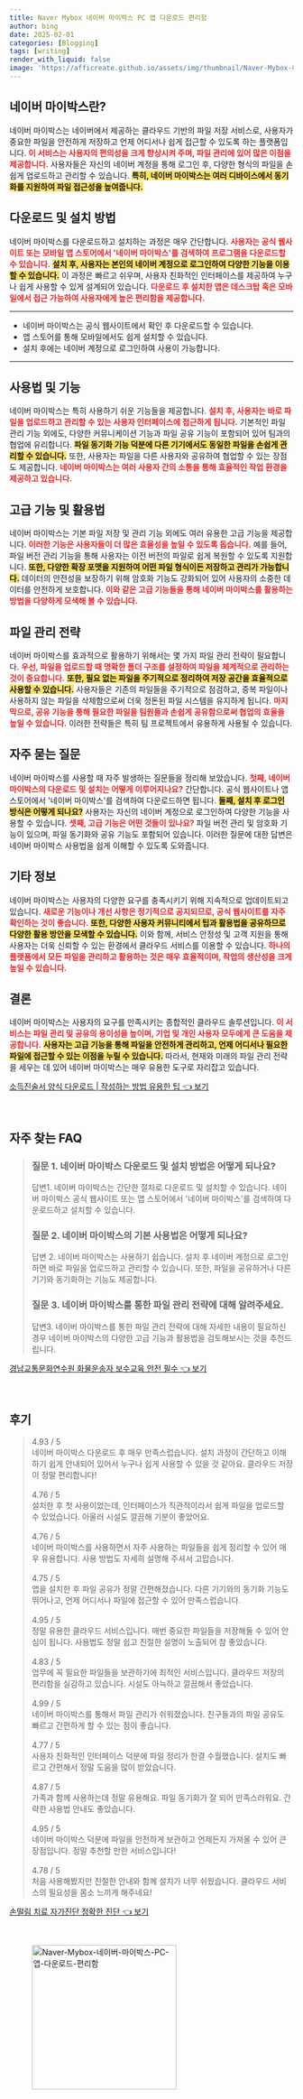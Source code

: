 ```yaml
---
title: Naver Mybox 네이버 마이박스 PC 앱 다운로드 편리함
author: bing
date: 2025-02-01
categories: [Blogging]
tags: [writing]
render_with_liquid: false
image: 'https://afficreate.github.io/assets/img/thumbnail/Naver-Mybox-네이버-마이박스-PC-앱-다운로드-편리함.webp'
---
```



<h2 id='네이버_마이박스란'>네이버 마이박스란?</h2>

<p>네이버 마이박스는 네이버에서 제공하는 클라우드 기반의 파일 저장 서비스로, 사용자가 중요한 파일을 안전하게 저장하고 언제 어디서나 쉽게 접근할 수 있도록 하는 플랫폼입니다. <b><span style="color: #ee2323;">이 서비스는 사용자의 편의성을 크게 향상시켜 주며, 파일 관리에 있어 많은 이점을 제공합니다.</span></b> 사용자들은 자신의 네이버 계정을 통해 로그인 후, 다양한 형식의 파일을 손쉽게 업로드하고 관리할 수 있습니다. <b><span style="background-color: #ffe066;">특히, 네이버 마이박스는 여러 디바이스에서 동기화를 지원하여 파일 접근성을 높여줍니다.</span></b></p>

<h2 id='다운로드_및_설치_방법'>다운로드 및 설치 방법</h2>

<p>네이버 마이박스를 다운로드하고 설치하는 과정은 매우 간단합니다. <b><span style="color: #ee2323;">사용자는 공식 웹사이트 또는 모바일 앱 스토어에서 '네이버 마이박스'를 검색하여 프로그램을 다운로드할 수 있습니다.</span></b> <b><span style="background-color: #ffe066;">설치 후, 사용자는 본인의 네이버 계정으로 로그인하여 다양한 기능을 이용할 수 있습니다.</span></b> 이 과정은 빠르고 쉬우며, 사용자 친화적인 인터페이스를 제공하여 누구나 쉽게 사용할 수 있게 설계되어 있습니다. <b><span style="color: #ee2323;">다운로드 후 설치한 앱은 데스크탑 혹은 모바일에서 접근 가능하여 사용자에게 높은 편리함을 제공합니다.</span></b></p>

<hr />

<ul>
    <li>네이버 마이박스는 공식 웹사이트에서 확인 후 다운로드할 수 있습니다.</li>
    <li>앱 스토어를 통해 모바일에서도 쉽게 설치할 수 있습니다.</li>
    <li>설치 후에는 네이버 계정으로 로그인하여 사용이 가능합니다.</li>
</ul>

<hr />

<h2 id='사용법_및_기능'>사용법 및 기능</h2>

<p>네이버 마이박스는 특히 사용하기 쉬운 기능들을 제공합니다. <b><span style="color: #ee2323;">설치 후, 사용자는 바로 파일을 업로드하고 관리할 수 있는 사용자 인터페이스에 접근하게 됩니다.</span></b> 기본적인 파일 관리 기능 외에도, 다양한 커뮤니케이션 기능과 파일 공유 기능이 포함되어 있어 팀과의 협업에 유리합니다. <b><span style="background-color: #ffe066;">파일 동기화 기능 덕분에 다른 기기에서도 동일한 파일을 손쉽게 관리할 수 있습니다.</span></b> 또한, 사용자는 파일을 다른 사용자와 공유하여 협업할 수 있는 장점도 제공합니다. <b><span style="color: #ee2323;">네이버 마이박스는 여러 사용자 간의 소통을 통해 효율적인 작업 환경을 제공하고 있습니다.</span></b></p>

<h2 id='고급_기능_및_활용법'>고급 기능 및 활용법</h2>

<p>네이버 마이박스는 기본 파일 저장 및 관리 기능 외에도 여러 유용한 고급 기능을 제공합니다. <b><span style="color: #ee2323;">이러한 기능은 사용자들이 더 많은 효율성을 높일 수 있도록 돕습니다.</span></b> 예를 들어, 파일 버전 관리 기능을 통해 사용자는 이전 버전의 파일로 쉽게 복원할 수 있도록 지원합니다. <b><span style="background-color: #ffe066;">또한, 다양한 확장 포맷을 지원하여 어떤 파일 형식이든 저장하고 관리가 가능합니다.</span></b> 데이터의 안전성을 보장하기 위해 암호화 기능도 강화되어 있어 사용자의 소중한 데이터를 안전하게 보호합니다. <b><span style="color: #ee2323;">이와 같은 고급 기능들을 통해 네이버 마이박스를 활용하는 방법을 다양하게 모색해 볼 수 있습니다.</span></b></p>

<h2 id='파일_관리_전략'>파일 관리 전략</h2>

<p>네이버 마이박스를 효과적으로 활용하기 위해서는 몇 가지 파일 관리 전략이 필요합니다. <b><span style="color: #ee2323;">우선, 파일을 업로드할 때 명확한 폴더 구조를 설정하여 파일을 체계적으로 관리하는 것이 중요합니다.</span></b> <b><span style="background-color: #ffe066;">또한, 필요 없는 파일을 주기적으로 정리하여 저장 공간을 효율적으로 사용할 수 있습니다.</span></b> 사용자들은 기존의 파일들을 주기적으로 점검하고, 중복 파일이나 사용하지 않는 파일을 삭제함으로써 더욱 정돈된 파일 시스템을 유지하게 됩니다. <b><span style="color: #ee2323;">마지막으로, 공유 기능을 통해 필요한 파일을 팀원들과 손쉽게 공유함으로써 협업의 효율을 높일 수 있습니다.</span></b> 이러한 전략들은 특히 팀 프로젝트에서 유용하게 사용될 수 있습니다.</p>

<h2 id='자주_묻는_질문'>자주 묻는 질문</h2>

<p>네이버 마이박스를 사용할 때 자주 발생하는 질문들을 정리해 보았습니다. <b><span style="color: #ee2323;">첫째, 네이버 마이박스의 다운로드 및 설치는 어떻게 이루어지나요?</span></b> 간단합니다. 공식 웹사이트나 앱 스토어에서 '네이버 마이박스'를 검색하여 다운로드하면 됩니다. <b><span style="background-color: #ffe066;">둘째, 설치 후 로그인 방식은 어떻게 되나요?</span></b> 사용자는 자신의 네이버 계정으로 로그인하여 다양한 기능을 사용할 수 있습니다. <b><span style="color: #ee2323;">셋째, 고급 기능은 어떤 것들이 있나요?</span></b> 파일 버전 관리 및 암호화 기능이 있으며, 파일 동기화와 공유 기능도 포함되어 있습니다. 이러한 질문에 대한 답변은 네이버 마이박스 사용법을 쉽게 이해할 수 있도록 도와줍니다.</p>

<h2 id='기타_정보'>기타 정보</h2>

<p>네이버 마이박스는 사용자의 다양한 요구를 충족시키기 위해 지속적으로 업데이트되고 있습니다. <b><span style="color: #ee2323;">새로운 기능이나 개선 사항은 정기적으로 공지되므로, 공식 웹사이트를 자주 확인하는 것이 좋습니다.</span></b> <b><span style="background-color: #ffe066;">또한, 다양한 사용자 커뮤니티에서 팁과 활용법을 공유하므로 다양한 활용 방안을 모색할 수 있습니다.</span></b> 이와 함께, 서비스 안정성 및 고객 지원을 통해 사용자는 더욱 신뢰할 수 있는 환경에서 클라우드 서비스를 이용할 수 있습니다. <b><span style="color: #ee2323;">하나의 플랫폼에서 모든 파일을 관리하고 활용하는 것은 매우 효율적이며, 작업의 생산성을 크게 높일 수 있습니다.</span></b></p>

<h2 id='결론'>결론</h2>

<p>네이버 마이박스는 사용자의 요구를 만족시키는 종합적인 클라우드 솔루션입니다. <b><span style="color: #ee2323;">이 서비스는 파일 관리 및 공유의 용이성을 높이며, 기업 및 개인 사용자 모두에게 큰 도움을 제공합니다.</span></b> <b><span style="background-color: #ffe066;">사용자는 고급 기능을 통해 파일을 안전하게 관리하고, 언제 어디서나 필요한 파일에 접근할 수 있는 이점을 누릴 수 있습니다.</span></b> 따라서, 현재와 미래의 파일 관리 전략을 세우는 데 있어 네이버 마이박스는 매우 유용한 도구로 자리잡고 있습니다.</p>


<p><a class="click-button" title="소득진술서 양식 다운로드 | 작성하는 방법 유용한 팁" href="https://afficreate.github.io/posts/%EC%86%8C%EB%93%9D%EC%A7%84%EC%88%A0%EC%84%9C-%EC%96%91%EC%8B%9D-%EB%8B%A4%EC%9A%B4%EB%A1%9C%EB%93%9C-%EC%9E%91%EC%84%B1%ED%95%98%EB%8A%94-%EB%B0%A9%EB%B2%95-%EC%9C%A0%EC%9A%A9%ED%95%9C-%ED%8C%81/" rel="dofollow">소득진술서 양식 다운로드 | 작성하는 방법 유용한 팁 👈 보기</a></p><br>
<h2 id='자주_찾는_FAQ'>자주 찾는 FAQ</h2>
<div itemscope="" itemtype="https://schema.org/FAQPage"> 
<blockquote> 
<div itemscope="" itemprop="mainEntity" itemtype="https://schema.org/Question"> 
<h3 itemprop="name">질문 1. 네이버 마이박스 다운로드 및 설치 방법은 어떻게 되나요?</h3> 
<div itemscope="" itemprop="acceptedAnswer" itemtype="https://schema.org/Answer"> 
<span itemprop="text"> 
<p>답변1. 네이버 마이박스는 간단한 절차로 다운로드 및 설치할 수 있습니다. 네이버 마이박스 공식 웹사이트 또는 앱 스토어에서 '네이버 마이박스'를 검색하여 다운로드하고 설치할 수 있습니다.</p> 
</span> 
</div> 
</div> 

<div itemscope="" itemprop="mainEntity" itemtype="https://schema.org/Question"> 
<h3 itemprop="name">질문 2. 네이버 마이박스의 기본 사용법은 어떻게 되나요?</h3> 
<div itemscope="" itemprop="acceptedAnswer" itemtype="https://schema.org/Answer"> 
<span itemprop="text"> 
<p>답변 2. 네이버 마이박스는 사용하기 쉽습니다. 설치 후 네이버 계정으로 로그인하면 바로 파일을 업로드하고 관리할 수 있습니다. 또한, 파일을 공유하거나 다른 기기와 동기화하는 기능도 제공합니다.</p> 
</span> 
</div> 
</div> 

<div itemscope="" itemprop="mainEntity" itemtype="https://schema.org/Question"> 
<h3 itemprop="name">질문 3. 네이버 마이박스를 통한 파일 관리 전략에 대해 알려주세요.</h3> 
<div itemscope="" itemprop="acceptedAnswer" itemtype="https://schema.org/Answer"> 
<span itemprop="text"> 
<p>답변3. 네이버 마이박스를 통한 파일 관리 전략에 대해 자세한 내용이 필요하신 경우 네이버 마이박스의 다양한 고급 기능과 활용법을 검토해보시는 것을 추천드립니다.</p> 
</span> 
</div> 
</div> 
</blockquote> 
</div>
<p><a class="click-button" title="경남교통문화연수원 화물운송자 보수교육 안전 필수" href="https://afficreate.github.io/posts/%EA%B2%BD%EB%82%A8%EA%B5%90%ED%86%B5%EB%AC%B8%ED%99%94%EC%97%B0%EC%88%98%EC%9B%90-%ED%99%94%EB%AC%BC%EC%9A%B4%EC%86%A1%EC%9E%90-%EB%B3%B4%EC%88%98%EA%B5%90%EC%9C%A1-%EC%95%88%EC%A0%84-%ED%95%84%EC%88%98/" rel="dofollow">경남교통문화연수원 화물운송자 보수교육 안전 필수 👈 보기</a></p><br>
<h2 id='후기'>후기</h2>
<div itemscope itemtype="https://schema.org/Product">
  <blockquote>
    <div itemprop="review" itemscope itemtype="https://schema.org/Review">
      <div itemprop="reviewRating" itemscope itemtype="https://schema.org/Rating">
        <span itemprop="ratingValue">4.93</span> / <span itemprop="bestRating">5</span>
      </div>
      <span itemprop="reviewBody">네이버 마이박스 다운로드 후 매우 만족스럽습니다. 설치 과정이 간단하고 이해하기 쉽게 안내되어 있어서 누구나 쉽게 사용할 수 있을 것 같아요. 클라우드 저장이 정말 편리합니다!</span>
    </div>
    <br>
    <div itemprop="review" itemscope itemtype="https://schema.org/Review">
      <div itemprop="reviewRating" itemscope itemtype="https://schema.org/Rating">
        <span itemprop="ratingValue">4.76</span> / <span itemprop="bestRating">5</span>
      </div>
      <span itemprop="reviewBody">설치한 후 첫 사용이었는데, 인터페이스가 직관적이라서 쉽게 파일을 업로드할 수 있었습니다. 아울러 시설도 깔끔해 기분이 좋았어요.</span>
    </div>
    <br>
    <div itemprop="review" itemscope itemtype="https://schema.org/Review">
      <div itemprop="reviewRating" itemscope itemtype="https://schema.org/Rating">
        <span itemprop="ratingValue">4.76</span> / <span itemprop="bestRating">5</span>
      </div>
      <span itemprop="reviewBody">네이버 마이박스를 사용하면서 자주 사용하는 파일들을 쉽게 정리할 수 있어 매우 유용합니다. 사용 방법도 자세히 설명해 주셔서 고맙습니다.</span>
    </div>
    <br>
    <div itemprop="review" itemscope itemtype="https://schema.org/Review">
      <div itemprop="reviewRating" itemscope itemtype="https://schema.org/Rating">
        <span itemprop="ratingValue">4.75</span> / <span itemprop="bestRating">5</span>
      </div>
      <span itemprop="reviewBody">앱을 설치한 후 파일 공유가 정말 간편해졌습니다. 다른 기기와의 동기화 기능도 뛰어나고, 언제 어디서나 파일에 접근할 수 있어 만족스럽습니다.</span>
    </div>
    <br>
    <div itemprop="review" itemscope itemtype="https://schema.org/Review">
      <div itemprop="reviewRating" itemscope itemtype="https://schema.org/Rating">
        <span itemprop="ratingValue">4.95</span> / <span itemprop="bestRating">5</span>
      </div>
      <span itemprop="reviewBody">정말 유용한 클라우드 서비스입니다. 매번 중요한 파일들을 저장해둘 수 있어 안심이 됩니다. 사용법도 정말 쉽고 친절한 설명이 노출되어 참 좋았습니다.</span>
    </div>
    <br>
    <div itemprop="review" itemscope itemtype="https://schema.org/Review">
      <div itemprop="reviewRating" itemscope itemtype="https://schema.org/Rating">
        <span itemprop="ratingValue">4.83</span> / <span itemprop="bestRating">5</span>
      </div>
      <span itemprop="reviewBody">업무에 꼭 필요한 파일들을 보관하기에 최적인 서비스입니다. 클라우드 저장의 편리함을 실감하고 있습니다. 시설도 아늑하고 깔끔해서 좋았습니다.</span>
    </div>
    <br>
    <div itemprop="review" itemscope itemtype="https://schema.org/Review">
      <div itemprop="reviewRating" itemscope itemtype="https://schema.org/Rating">
        <span itemprop="ratingValue">4.99</span> / <span itemprop="bestRating">5</span>
      </div>
      <span itemprop="reviewBody">네이버 마이박스를 통해서 파일 관리가 쉬워졌습니다. 친구들과의 파일 공유도 빠르고 간편하게 할 수 있는 점이 좋습니다.</span>
    </div>
    <br>
    <div itemprop="review" itemscope itemtype="https://schema.org/Review">
      <div itemprop="reviewRating" itemscope itemtype="https://schema.org/Rating">
        <span itemprop="ratingValue">4.77</span> / <span itemprop="bestRating">5</span>
      </div>
      <span itemprop="reviewBody">사용자 친화적인 인터페이스 덕분에 파일 정리가 한결 수월했습니다. 설치도 빠르고 간편해서 정말 도움을 많이 받았습니다.</span>
    </div>
    <br>
    <div itemprop="review" itemscope itemtype="https://schema.org/Review">
      <div itemprop="reviewRating" itemscope itemtype="https://schema.org/Rating">
        <span itemprop="ratingValue">4.87</span> / <span itemprop="bestRating">5</span>
      </div>
      <span itemprop="reviewBody">가족과 함께 사용하는데 정말 유용해요. 파일 동기화가 잘 되어 만족스러워요. 간략한 사용법 안내도 좋았습니다.</span>
    </div>
    <br>
    <div itemprop="review" itemscope itemtype="https://schema.org/Review">
      <div itemprop="reviewRating" itemscope itemtype="https://schema.org/Rating">
        <span itemprop="ratingValue">4.95</span> / <span itemprop="bestRating">5</span>
      </div>
      <span itemprop="reviewBody">네이버 마이박스 덕분에 파일을 안전하게 보관하고 언제든지 가져올 수 있어 큰 장점입니다. 정말 추천할 만한 서비스입니다!</span>
    </div>
    <br>
    <div itemprop="review" itemscope itemtype="https://schema.org/Review">
      <div itemprop="reviewRating" itemscope itemtype="https://schema.org/Rating">
        <span itemprop="ratingValue">4.78</span> / <span itemprop="bestRating">5</span>
      </div>
      <span itemprop="reviewBody">처음 사용해봤지만 친절한 안내와 함께 설치가 너무 쉬웠습니다. 클라우드 서비스의 필요성을 몸소 느끼게 해주네요!</span>
    </div>
  </blockquote>
</div>
<p><a class="click-button" title="손떨림 치료 자가진단 정확한 진단" href="https://afficreate.github.io/posts/%EC%86%90%EB%96%A8%EB%A6%BC-%EC%B9%98%EB%A3%8C-%EC%9E%90%EA%B0%80%EC%A7%84%EB%8B%A8-%EC%A0%95%ED%99%95%ED%95%9C-%EC%A7%84%EB%8B%A8/" rel="dofollow">손떨림 치료 자가진단 정확한 진단 👈 보기</a></p><br>
<figure class="image"><img src="https://afficreate.github.io/assets/img/thumbnail/Naver-Mybox-네이버-마이박스-PC-앱-다운로드-편리함.webp" alt="Naver-Mybox-네이버-마이박스-PC-앱-다운로드-편리함" width="256" height="256"></figure>